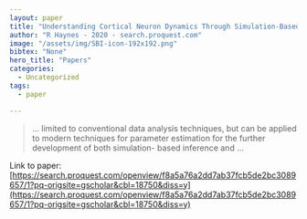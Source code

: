 ```yaml
---
layout: paper
title: "Understanding Cortical Neuron Dynamics Through Simulation-Based Applications of Machine Learning"
author: "R Haynes - 2020 - search.proquest.com"
image: "/assets/img/SBI-icon-192x192.png"
bibtex: "None"
hero_title: "Papers"
categories:
  - Uncategorized
tags:
  - paper

---
```

>… limited to conventional data analysis techniques, but can be applied to modern techniques for parameter estimation for the further development of both simulation- based inference and …

Link to paper: [https://search.proquest.com/openview/f8a5a76a2dd7ab37fcb5de2bc3089657/1?pq-origsite=gscholar&cbl=18750&diss=y](https://search.proquest.com/openview/f8a5a76a2dd7ab37fcb5de2bc3089657/1?pq-origsite=gscholar&cbl=18750&diss=y)


